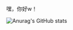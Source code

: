嘿，你好w！

![Anurag's GitHub stats](https://github-readme-stats.vercel.app/api?username=Xiaomichael&count_private=true&theme=merko)
